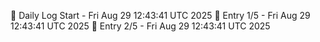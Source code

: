 📅 Daily Log Start - Fri Aug 29 12:43:41 UTC 2025
📌 Entry 1/5 - Fri Aug 29 12:43:41 UTC 2025
📌 Entry 2/5 - Fri Aug 29 12:43:41 UTC 2025
